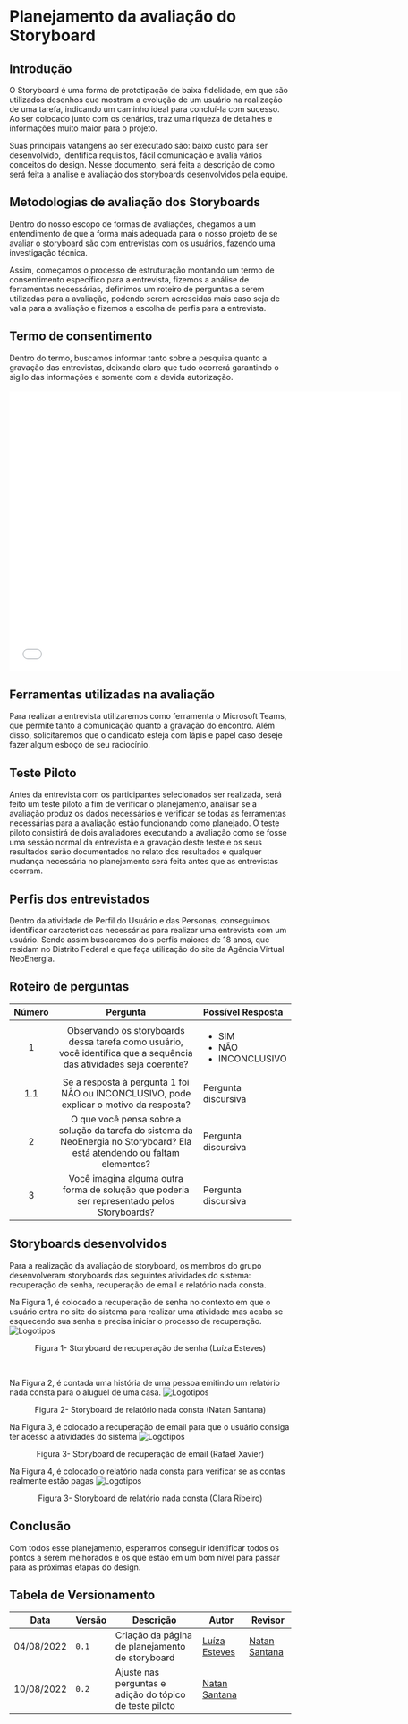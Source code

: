 # Planejamento da avaliação do Storyboard

## Introdução

O Storyboard é uma forma de prototipação de baixa fidelidade, em que são utilizados desenhos que mostram a evolução de um usuário na realização de uma tarefa, indicando um caminho ideal para concluí-la com sucesso. Ao ser colocado junto com os cenários, traz uma riqueza de detalhes e informações muito maior para o projeto.

Suas principais vatangens ao ser executado são: baixo custo para ser desenvolvido, identifica requisitos, fácil comunicação e avalia vários conceitos do design. Nesse documento, será feita a descrição de como será feita a análise e avaliação dos storyboards desenvolvidos pela equipe.

## Metodologias de avaliação dos Storyboards

Dentro do nosso escopo de formas de avaliações, chegamos a um entendimento de que a forma mais adequada para o nosso projeto de se avaliar o storyboard são com entrevistas com os usuários, fazendo uma investigação técnica.

Assim, começamos o processo de estruturação montando um termo de consentimento específico para a entrevista, fizemos a análise de ferramentas necessárias, definimos um roteiro de perguntas a serem utilizadas para a avaliação, podendo serem acrescidas mais caso seja de valia para a avaliação e fizemos a escolha de perfis para a entrevista.

## Termo de consentimento

Dentro do termo, buscamos informar tanto sobre a pesquisa quanto a gravação das entrevistas, deixando claro que tudo ocorrerá garantindo o sigilo das informações e somente com a devida autorização.
<br/><br/>
<embed src="../../../../assets/termoConsentimento.pdf" type="application/pdf" width="700" height="500">

## Ferramentas utilizadas na avaliação

Para realizar a entrevista utilizaremos como ferramenta o Microsoft Teams, que permite tanto a comunicação quanto a gravação do encontro. Além disso, solicitaremos que o candidato esteja com lápis e papel caso deseje fazer algum esboço de seu raciocínio.

## Teste Piloto

Antes da entrevista com os participantes selecionados ser realizada, será feito um teste piloto a fim de verificar o planejamento, analisar se a avaliação produz os dados necessários e verificar se todas as ferramentas necessárias para a avaliação estão funcionando como planejado. O teste piloto consistirá de dois avaliadores executando a avaliação como se fosse uma sessão normal da entrevista e a gravação deste teste e os seus resultados serão documentados no relato dos resultados e qualquer mudança necessária no planejamento será feita antes que as entrevistas ocorram.

## Perfis dos entrevistados

Dentro da atividade de Perfil do Usuário e das Personas, conseguimos identificar características necessárias para realizar uma entrevista com um usuário. Sendo assim buscaremos dois perfis maiores de 18 anos, que residam no Distrito Federal e que faça utilização do site da Agência Virtual NeoEnergia.

## Roteiro de perguntas

| Número | Pergunta | Possível Resposta |
|:--:|:--:|:---|
| 1 | Observando os storyboards dessa tarefa como usuário, você identifica que a sequência das atividades seja coerente? | <ul> <li> SIM</li> <li>  NÃO </li> <li> INCONCLUSIVO</li> </ul> |
| 1.1 | Se a resposta à pergunta 1 foi NÃO ou INCONCLUSIVO, pode explicar o motivo da resposta? | Pergunta discursiva |
| 2 | O que você pensa sobre a solução da tarefa do sistema da NeoEnergia no Storyboard? Ela está atendendo ou faltam elementos? | Pergunta discursiva |
| 3 | Você imagina alguma outra forma de solução que poderia ser representado pelos Storyboards? | Pergunta discursiva |

## Storyboards desenvolvidos

Para a realização da avaliação de storyboard, os membros do grupo desenvolveram storyboards das seguintes atividades do sistema: recuperação de senha, recuperação de email e relatório nada consta. 

Na Figura 1, é colocado a recuperação de senha no contexto em que o usuário entra no site do sistema para realizar uma atividade mas acaba se esquecendo sua senha e precisa iniciar o processo de recuperação.
![Logotipos](../../../assets/storyboards/stLuiza.jpeg)
<div style="text-align: center">
<p>Figura 1- Storyboard de recuperação de senha (Luíza Esteves)</p>
</div>
<br>

Na Figura 2, é contada uma história de uma pessoa emitindo um relatório nada consta para o aluguel de uma casa.
![Logotipos](../../../assets/storyboards/stNatan.jpg)
<div style="text-align: center">
<p>Figura 2- Storyboard de relatório nada consta (Natan Santana)</p>
</div>

Na Figura 3, é colocado a recuperação de email para que o usuário consiga ter acesso a atividades do sistema
![Logotipos](../../../assets/storyboards/stRafael.jpeg)
<div style="text-align: center">
<p>Figura 3- Storyboard de recuperação de email (Rafael Xavier)</p>
</div>

Na Figura 4, é colocado o relatório nada consta para verificar se as contas realmente estão pagas
![Logotipos](../../../assets/storyboards/stClara.jpg)
<div style="text-align: center">
<p>Figura 3- Storyboard de relatório nada consta (Clara Ribeiro)</p>
</div>


## Conclusão 

Com todos esse planejamento, esperamos conseguir identificar todos os pontos a serem melhorados e os que estão em um bom nível para passar para as próximas etapas do design.

## Tabela de Versionamento

| Data | Versão | Descrição | Autor | Revisor |
| ---- | ------ | --------- | ----- | ------- |
| 04/08/2022 | `0.1`  | Criação da página de planejamento de storyboard | [Luíza Esteves](https://github.com/luiza-esteves) | [Natan Santana](https://github.com/Neitan2001)
| 10/08/2022 | `0.2`  | Ajuste nas perguntas e adição do tópico de teste piloto | [Natan Santana](https://github.com/Neitan2001) |
